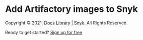 # Add Artifactory images to Snyk

Copyright © 2021. [Docs Library \| Snyk](https://github.com/snyk/user-docs/tree/58f91d848e16ddf2ffcca3711d6b8852412be402/hc/en-us/README.md). All Rights Reserved.

Ready to get started? [Sign up for free](https://snyk.io/login?cta=sign-up&loc=footer&page=support_docs_page)

